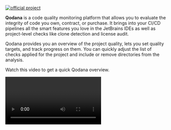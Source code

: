 [//]: # (title: About Qodana)

[![official project](https://jb.gg/badges/official-flat-square.svg)](https://confluence.jetbrains.com/display/ALL/JetBrains+on+GitHub)

**Qodana** is a code quality monitoring platform that allows you to evaluate the integrity of code you own, contract, or purchase. It brings into your CI/CD pipelines all the smart features you love in the JetBrains IDEs as well as project-level checks like clone detection and license audit. 

Qodana provides you an overview of the project quality, lets you set quality targets, and track progress on them. You can quickly adjust the list of checks applied for the project and include or remove directories from the analysis.

Watch this video to get a quick Qodana overview.

<video href="dgIw64OdjdU"/>

## Qodana at a glance

Qodana includes several command-line tools ([linters](linters.md)) which provide project analysis locally or in any CI.

Every linter provides two types of output:

* JSON files separately described per each linter in the [Inspection results](results.md) chapter
* Web report for interactive results investigation and configuration adjustment described in [UI Overview](ui-overview.md)

<p><include src="lib_qd.xml" include-id="ui-note"/></p>

## Distribution

Qodana linters are supplied in the following distribution formats and web services:
- [Docker images](docker-images.md)
- [Cloud service](service.md)
- [Plugins](qodana_plugins.md)

## Qodana playground

[Qodana Playground](https://qodana.teamcity.com/overview?mode=builds) is a sandbox environment which runs in the JetBrains cloud CI, TeamCity. You can use it to see Qodana in action and try various options yourself.

To view an example GitHub pull request verified by the [](qodana-github-application.md), see [this GitHub repository](https://github.com/JetBrains/qodana-examples/pull/2/checks).

## Contact us

If you encounter a bug or would like to suggest a new feature,
use the <a href="https://youtrack.jetbrains.com/newIssue?project=QD">issue tracker</a> or email the support team at <a href="mailto:qodana-support@jetbrains.com">qodana-support@jetbrains.com</a>. 

To actively participate in the Qodana community, join [Qodana Slack](http://qodana.slack.com/).

## Next steps

- <a href="getting-started.md"/>
  
- <a href="supported-technologies.md"/>